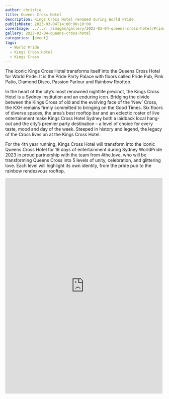 ```yaml
---
author: christie
title: Queens Cross Hotel
description: Kings Cross Hotel renamed during World Pride
publishDate: 2023-03-04T14:00:00+10:00
coverImage: ../../../images/gallery/2023-03-04-queens-cross-hotel/Pride Pub (1).jpeg
gallery: 2023-03-04-queens-cross-hotel
categories: [event]
tags:
  - World Pride
  - Kings Cross Hotel
  - Kings Cross
---
```


The iconic Kings Cross Hotel transforms itself into the Queens Cross Hotel for World Pride. It is the Pride Party Palace with floors called Pride Pub, Pink Patio, Diamond Disco, Passion Parlour and Rainbow Rooftop.

In the heart of the city’s most renowned nightlife precinct, the Kings Cross Hotel is a Sydney institution and an enduring icon. Bridging the divide between the Kings Cross of old and the evolving face of the ‘New’ Cross, the KXH remains firmly committed to bringing on the Good Times. Six floors of diverse spaces, the area’s best rooftop bar and an eclectic roster of live entertainment make Kings Cross Hotel Sydney both a laidback local hang-out and the city’s premier party destination – a level of choice for every taste, mood and day of the week. Steeped in history and legend, the legacy of the Cross lives on at the Kings Cross Hotel.

For the 4th year running, Kings Cross Hotel will transform into the iconic Queens Cross Hotel for 19 days of entertainment during Sydney WorldPride 2023 in proud partnership with the team from 4the.love, who will be transforming Queens Cross into 5 levels of unity, celebration, and glittering love. Each level will highlight its own identity, from the pride pub to the rainbow rendezvous rooftop.

<iframe src="https://www.facebook.com/plugins/post.php?href=https%3A%2F%2Fwww.facebook.com%2Fchris1.tham%2Fposts%2Fpfbid028VLERRJwTp6ZgvNNFkCqUrpMkHcHs72eMXA79pL3LXib9MPHH2dxLNUWHGYrjz59l&show_text=true&width=500" width="500" height="684" style="border:none;overflow:hidden" scrolling="no" frameborder="0" allowfullscreen="true" allow="autoplay; clipboard-write; encrypted-media; picture-in-picture; web-share"></iframe>
